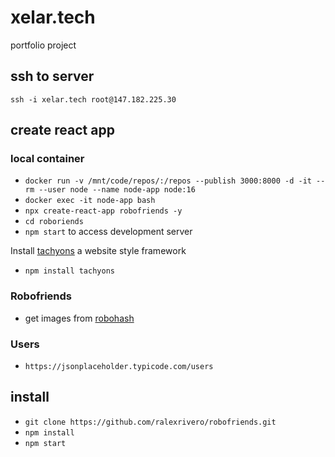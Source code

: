 # xelar.tech

portfolio project

## ssh to server

`ssh -i xelar.tech root@147.182.225.30`

## create react app

### local container

- `docker run -v /mnt/code/repos/:/repos --publish 3000:8000 -d -it --rm --user node --name node-app node:16`
- `docker exec -it node-app bash`
- `npx create-react-app robofriends -y`
- `cd roboriends`
- `npm start` to access development server

Install [tachyons](https://tachyons.io/install) a website style framework

- `npm install tachyons`

### Robofriends

- get images from [robohash](https://robohash.org)

### Users

- `https://jsonplaceholder.typicode.com/users`

## install

- `git clone https://github.com/ralexrivero/robofriends.git`
- `npm install`
- `npm start`
